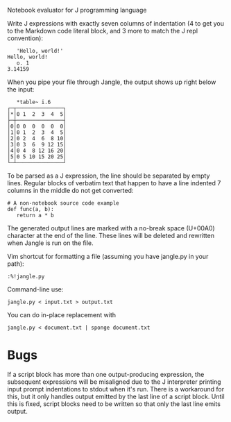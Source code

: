 Notebook evaluator for J programming language

Write J expressions with exactly seven columns of indentation (4 to get you to
the Markdown code literal block, and 3 more to match the J repl convention):

       'Hello, world!'
    Hello, world! 
       o. 1
    3.14159 

When you pipe your file through Jangle, the output shows up right below the
input:

       *table~ i.6
    ┌─┬───────────────┐ 
    │*│0 1  2  3  4  5│ 
    ├─┼───────────────┤ 
    │0│0 0  0  0  0  0│ 
    │1│0 1  2  3  4  5│ 
    │2│0 2  4  6  8 10│ 
    │3│0 3  6  9 12 15│ 
    │4│0 4  8 12 16 20│ 
    │5│0 5 10 15 20 25│ 
    └─┴───────────────┘ 

To be parsed as a J expression, the line should be separated by empty lines.
Regular blocks of verbatim text that happen to have a line indented 7 columns
in the middle do not get converted:

    # A non-notebook source code example
    def func(a, b):
       return a * b

The generated output lines are marked with a no-break space (U+00A0) character
at the end of the line. These lines will be deleted and rewritten when Jangle
is run on the file.

Vim shortcut for formatting a file (assuming you have jangle.py in your path):

    :%!jangle.py

Command-line use:

    jangle.py < input.txt > output.txt

You can do in-place replacement with

    jangle.py < document.txt | sponge document.txt

# Bugs

If a script block has more than one output-producing expression, the
subsequent expressions will be misaligned due to the J interpreter printing
input prompt indentations to stdout when it's run. There is a workaround for
this, but it only handles output emitted by the last line of a script block.
Until this is fixed, script blocks need to be written so that only the last
line emits output.
